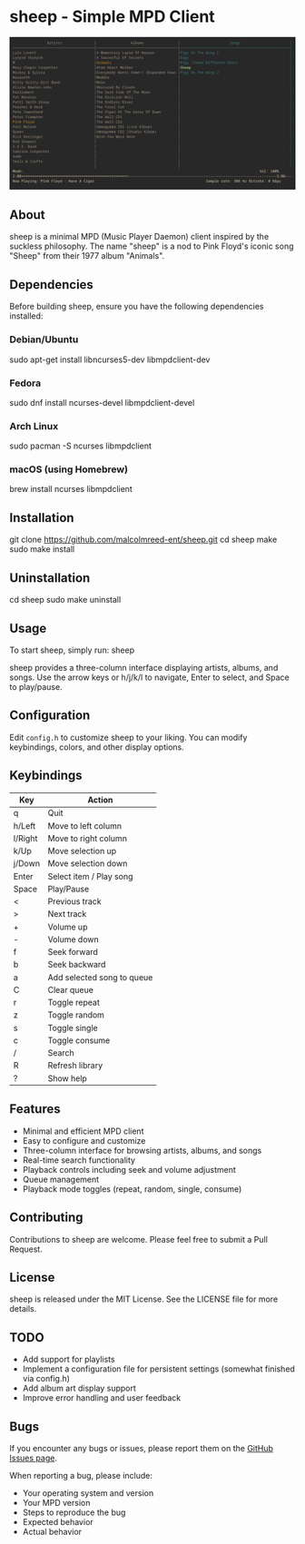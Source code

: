 # sheep - Simple MPD Client
![Screenshot](screenshot.png)

## About

sheep is a minimal MPD (Music Player Daemon) client inspired by the suckless philosophy. The name "sheep" is a nod to Pink Floyd's iconic song "Sheep" from their 1977 album "Animals".

## Dependencies

Before building sheep, ensure you have the following dependencies installed:

### Debian/Ubuntu
sudo apt-get install libncurses5-dev libmpdclient-dev

### Fedora
sudo dnf install ncurses-devel libmpdclient-devel

### Arch Linux
sudo pacman -S ncurses libmpdclient

### macOS (using Homebrew)
brew install ncurses libmpdclient

## Installation
git clone https://github.com/malcolmreed-ent/sheep.git
cd sheep
make
sudo make install

## Uninstallation
cd sheep
sudo make uninstall

## Usage
To start sheep, simply run:
sheep

sheep provides a three-column interface displaying artists, albums, and songs. Use the arrow keys or h/j/k/l to navigate, Enter to select, and Space to play/pause.

## Configuration

Edit `config.h` to customize sheep to your liking. You can modify keybindings, colors, and other display options.

## Keybindings

| Key | Action |
|-----|--------|
| q   | Quit   |
| h/Left | Move to left column |
| l/Right | Move to right column |
| k/Up | Move selection up |
| j/Down | Move selection down |
| Enter | Select item / Play song |
| Space | Play/Pause |
| < | Previous track |
| > | Next track |
| + | Volume up |
| - | Volume down |
| f | Seek forward |
| b | Seek backward |
| a | Add selected song to queue |
| C | Clear queue |
| r | Toggle repeat |
| z | Toggle random |
| s | Toggle single |
| c | Toggle consume |
| / | Search |
| R | Refresh library |
| ? | Show help |

## Features

- Minimal and efficient MPD client
- Easy to configure and customize
- Three-column interface for browsing artists, albums, and songs
- Real-time search functionality
- Playback controls including seek and volume adjustment
- Queue management
- Playback mode toggles (repeat, random, single, consume)

## Contributing

Contributions to sheep are welcome. Please feel free to submit a Pull Request.

## License

sheep is released under the MIT License. See the LICENSE file for more details.

## TODO

- Add support for playlists
- Implement a configuration file for persistent settings (somewhat finished via config.h)
- Add album art display support
- Improve error handling and user feedback

## Bugs

If you encounter any bugs or issues, please report them on the [GitHub Issues page](https://github.com/malcolmreed-ent/sheep/issues).

When reporting a bug, please include:
- Your operating system and version
- Your MPD version
- Steps to reproduce the bug
- Expected behavior
- Actual behavior
